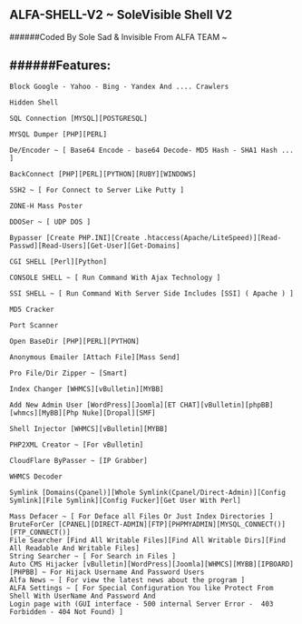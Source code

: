## ALFA-SHELL-V2 ~ SoleVisible Shell V2

######Coded By Sole Sad & Invisible From ALFA TEAM ~

######Features:
-------------------------------------------------------------------------------
```
Block Google - Yahoo - Bing - Yandex And .... Crawlers 
```
```
Hidden Shell
```
```
SQL Connection [MYSQL][POSTGRESQL]
```
```
MYSQL Dumper [PHP][PERL]
```
```
De/Encoder ~ [ Base64 Encode - base64 Decode- MD5 Hash - SHA1 Hash ... ]
```
```
BackConnect [PHP][PERL][PYTHON][RUBY][WINDOWS]
```
```
SSH2 ~ [ For Connect to Server Like Putty ]
```
```
ZONE-H Mass Poster
```
```
DDOSer ~ [ UDP DOS ]
```
```
Bypasser [Create PHP.INI][Create .htaccess(Apache/LiteSpeed)][Read-Passwd][Read-Users][Get-User][Get-Domains] 
```
```
CGI SHELL [Perl][Python]
```
```
CONSOLE SHELL ~ [ Run Command With Ajax Technology ]
```
```
SSI SHELL ~ [ Run Command With Server Side Includes [SSI] ( Apache ) ]
```
```
MD5 Cracker
```
```
Port Scanner
```
```
Open BaseDir [PHP][PERL][PYTHON]
```
```
Anonymous Emailer [Attach File][Mass Send]
```
```
Pro File/Dir Zipper ~ [Smart]
```
```
Index Changer [WHMCS][vBulletin][MYBB]
```
```
Add New Admin User [WordPress][Joomla][ET CHAT][vBulletin][phpBB][whmcs][MyBB][Php Nuke][Dropal][SMF]
```
```
Shell Injector [WHMCS][vBulletin][MYBB]
```
```
PHP2XML Creator ~ [For vBulletin]
```
```
CloudFlare ByPasser ~ [IP Grabber] 
```
```
WHMCS Decoder 
```
```
Symlink [Domains(Cpanel)][Whole Symlink(Cpanel/Direct-Admin)][Config Symlink][File Symlink][Config Fucker][Get User With Perl]
```
```
Mass Defacer ~ [ For Deface all Files Or Just Index Directories ]
BruteForCer [CPANEL][DIRECT-ADMIN][FTP][PHPMYADMIN][MYSQL_CONNECT()][FTP_CONNECT()]
File Searcher [Find All Writable Files][Find All Writable Dirs][Find All Readable And Writable Files]
String Searcher ~ [ For Search in Files ]  
Auto CMS Hijacker [vBulletin][WordPress][Joomla][WHMCS][MYBB][IPBOARD][PHPBB] ~ For Hijack Username And Password Users
Alfa News ~ [ For view the latest news about the program ]
ALFA Settings ~ [ For Special Configuration You like Protect From Shell With UserName And Password And
Login page with (GUI interface - 500 internal Server Error -  403 Forbidden - 404 Not Found) ]
```
